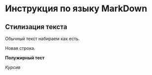 # Инструкция по языку MarkDown

## Стилизация текста

Обычный текст набираем как есть.

Новая строка.

**Полужирный тест**

*Курсив*